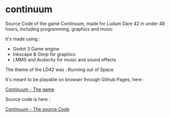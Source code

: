 # continuum

Source Code of the game Continuum, made for Ludum Dare 42 in under 48 hours, including programming, graphics and music

It's made using :
- Godot 3 Game engine
- Inkscape & Gimp for graphics
- LMMS and Audacity for music and sound effects

The theme of the LD42 was : Running out of Space

It's meant to be playable on browser through Github Pages, here :

[Continuum - The game](http://hakro.github.io/play_continuum)

Source code is here :

[Continuum - The source Code](https://github.com/hakro/continuum)
